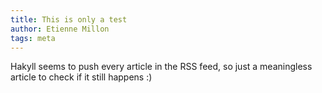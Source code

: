 ```yaml
---
title: This is only a test
author: Etienne Millon
tags: meta
---
```


Hakyll seems to push every article in the RSS feed, so just a meaningless
article to check if it still happens :)
